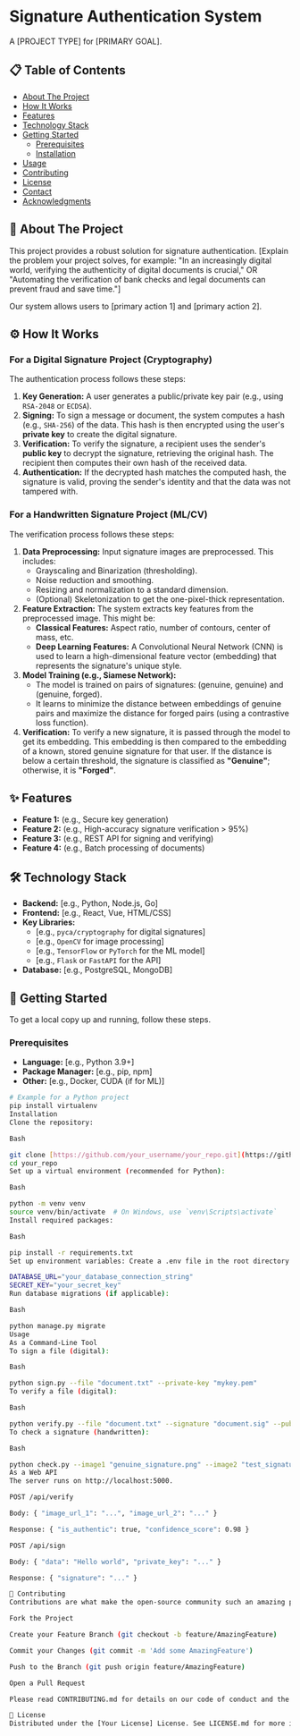 # Signature Authentication System

A [PROJECT TYPE] for [PRIMARY GOAL].

## 📋 Table of Contents

- [About The Project](#about-the-project)
- [How It Works](#how-it-works)
- [Features](#features)
- [Technology Stack](#technology-stack)
- [Getting Started](#getting-started)
  - [Prerequisites](#prerequisites)
  - [Installation](#installation)
- [Usage](#usage)
- [Contributing](#contributing)
- [License](#license)
- [Contact](#contact)
- [Acknowledgments](#acknowledgments)

## 📖 About The Project

This project provides a robust solution for signature authentication. [Explain the problem your project solves, for example: "In an increasingly digital world, verifying the authenticity of digital documents is crucial," OR "Automating the verification of bank checks and legal documents can prevent fraud and save time."]

Our system allows users to [primary action 1] and [primary action 2].

## ⚙️ How It Works

### For a Digital Signature Project (Cryptography)
The authentication process follows these steps:
1.  **Key Generation:** A user generates a public/private key pair (e.g., using `RSA-2048` or `ECDSA`).
2.  **Signing:** To sign a message or document, the system computes a hash (e.g., `SHA-256`) of the data. This hash is then encrypted using the user's **private key** to create the digital signature.
3.  **Verification:** To verify the signature, a recipient uses the sender's **public key** to decrypt the signature, retrieving the original hash. The recipient then computes their own hash of the received data.
4.  **Authentication:** If the decrypted hash matches the computed hash, the signature is valid, proving the sender's identity and that the data was not tampered with.

### For a Handwritten Signature Project (ML/CV)
The verification process follows these steps:
1.  **Data Preprocessing:** Input signature images are preprocessed. This includes:
    - Grayscaling and Binarization (thresholding).
    - Noise reduction and smoothing.
    - Resizing and normalization to a standard dimension.
    - (Optional) Skeletonization to get the one-pixel-thick representation.
2.  **Feature Extraction:** The system extracts key features from the preprocessed image. This might be:
    - **Classical Features:** Aspect ratio, number of contours, center of mass, etc.
    - **Deep Learning Features:** A Convolutional Neural Network (CNN) is used to learn a high-dimensional feature vector (embedding) that represents the signature's unique style.
3.  **Model Training (e.g., Siamese Network):**
    - The model is trained on pairs of signatures: (genuine, genuine) and (genuine, forged).
    - It learns to minimize the distance between embeddings of genuine pairs and maximize the distance for forged pairs (using a contrastive loss function).
4.  **Verification:** To verify a new signature, it is passed through the model to get its embedding. This embedding is then compared to the embedding of a known, stored genuine signature for that user. If the distance is below a certain threshold, the signature is classified as **"Genuine"**; otherwise, it is **"Forged"**.

## ✨ Features

- **Feature 1:** (e.g., Secure key generation)
- **Feature 2:** (e.g., High-accuracy signature verification > 95%)
- **Feature 3:** (e.g., REST API for signing and verifying)
- **Feature 4:** (e.g., Batch processing of documents)

## 🛠️ Technology Stack

- **Backend:** [e.g., Python, Node.js, Go]
- **Frontend:** [e.g., React, Vue, HTML/CSS]
- **Key Libraries:**
  - [e.g., `pyca/cryptography` for digital signatures]
  - [e.g., `OpenCV` for image processing]
  - [e.g., `TensorFlow` or `PyTorch` for the ML model]
  - [e.g., `Flask` or `FastAPI` for the API]
- **Database:** [e.g., PostgreSQL, MongoDB]

## 🚀 Getting Started

To get a local copy up and running, follow these steps.

### Prerequisites

- **Language:** [e.g., Python 3.9+]
- **Package Manager:** [e.g., pip, npm]
- **Other:** [e.g., Docker, CUDA (if for ML)]

```sh
# Example for a Python project
pip install virtualenv
Installation
Clone the repository:

Bash

git clone [https://github.com/your_username/your_repo.git](https://github.com/your_username/your_repo.git)
cd your_repo
Set up a virtual environment (recommended for Python):

Bash

python -m venv venv
source venv/bin/activate  # On Windows, use `venv\Scripts\activate`
Install required packages:

Bash

pip install -r requirements.txt
Set up environment variables: Create a .env file in the root directory and add the following:

DATABASE_URL="your_database_connection_string"
SECRET_KEY="your_secret_key"
Run database migrations (if applicable):

Bash

python manage.py migrate
Usage
As a Command-Line Tool
To sign a file (digital):

Bash

python sign.py --file "document.txt" --private-key "mykey.pem"
To verify a file (digital):

Bash

python verify.py --file "document.txt" --signature "document.sig" --public-key "mykey.pub"
To check a signature (handwritten):

Bash

python check.py --image1 "genuine_signature.png" --image2 "test_signature.png"
As a Web API
The server runs on http://localhost:5000.

POST /api/verify

Body: { "image_url_1": "...", "image_url_2": "..." }

Response: { "is_authentic": true, "confidence_score": 0.98 }

POST /api/sign

Body: { "data": "Hello world", "private_key": "..." }

Response: { "signature": "..." }

🤝 Contributing
Contributions are what make the open-source community such an amazing place to learn, inspire, and create. Any contributions you make are greatly appreciated.

Fork the Project

Create your Feature Branch (git checkout -b feature/AmazingFeature)

Commit your Changes (git commit -m 'Add some AmazingFeature')

Push to the Branch (git push origin feature/AmazingFeature)

Open a Pull Request

Please read CONTRIBUTING.md for details on our code of conduct and the process for submitting pull requests.

📄 License
Distributed under the [Your License] License. See LICENSE.md for more information.
